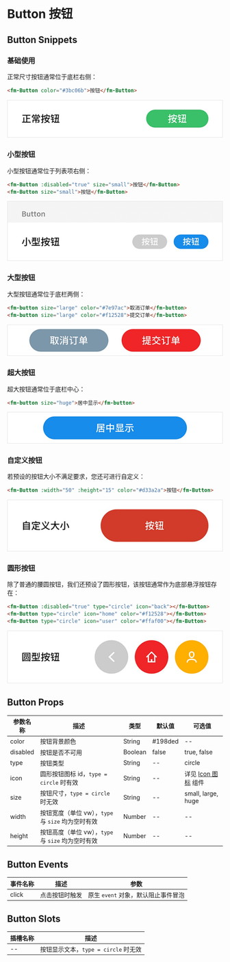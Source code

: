 # Button 按钮

## Button Snippets

### 基础使用

正常尺寸按钮通常位于底栏右侧：

```html
<fm-Button color="#3bc06b">按钮</fm-Button>
```

![](img/button.png)

### 小型按钮

小型按钮通常位于列表项右侧：

```html
<fm-Button :disabled="true" size="small">按钮</fm-Button>
<fm-Button size="small">按钮</fm-Button>
```

![](img/button-small.png)

### 大型按钮

大型按钮通常位于底栏两侧：

```html
<fm-button size="large" color="#7e97ac">取消订单</fm-button>
<fm-button size="large" color="#f12528">提交订单</fm-button>
```

![](img/button-large.png)

### 超大按钮

超大按钮通常位于底栏中心：

```html
<fm-button size="huge">居中显示</fm-button>
```

![](img/button-huge.png)

### 自定义按钮

若预设的按钮大小不满足要求，您还可进行自定义：

```html
<fm-Button :width="50" :height="15" color="#d33a2a">按钮</fm-Button>
```

![](img/button-customer.png)

### 圆形按钮

除了普通的腰圆按钮，我们还预设了圆形按钮，该按钮通常作为底部悬浮按钮存在：

```html
<fm-Button :disabled="true" type="circle" icon="back"></fm-Button>
<fm-Button type="circle" icon="home" color="#f12528"></fm-Button>
<fm-Button type="circle" icon="user" color="#ffaf00"></fm-Button>
```

![](img/button-circle.png)

## Button Props

| 参数名称 | 描述 | 类型 | 默认值 | 可选值 |
| ----- | ----- | ----- | ----- | ----- |
| color | 按钮背景颜色 | String | #198ded | -- |
| disabled | 按钮是否不可用 | Boolean | false | true, false |
| type | 按钮类型 | String | -- | circle |
| icon | 圆形按钮图标 id，`type = circle` 时有效 | String | -- | 详见 [Icon 图标](icon.md) 组件 |
| size | 按钮尺寸，`type = circle` 时无效 | String | -- | small, large, huge |
| width | 按钮宽度（单位 vw），`type` 与 `size` 均为空时有效 | Number | -- | -- |
| height | 按钮高度（单位 vw），`type` 与 `size` 均为空时有效 | Number | -- | -- |

## Button Events

| 事件名称 | 描述 | 参数 |
| ----- | ----- | ----- |
| click | 点击按钮时触发 | 原生 `event` 对象，默认阻止事件冒泡 |

## Button Slots

| 插槽名称 | 描述 |
| ----- | ----- |
| -- | 按钮显示文本，`type = circle` 时无效 |